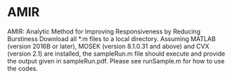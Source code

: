 # AMIR
AMIR: Analytic Method for Improving Responsiveness by Reducing Burstiness
Download all *.m files to a local directory.  Assuming MATLAB (version 2016B or later), MOSEK (version 8.1.0.31 and above) and CVX (version 2.1) are installed, the sampleRun.m file should execute and provide the output given in sampleRun.pdf. Please see runSample.m for how to use the codes. 

